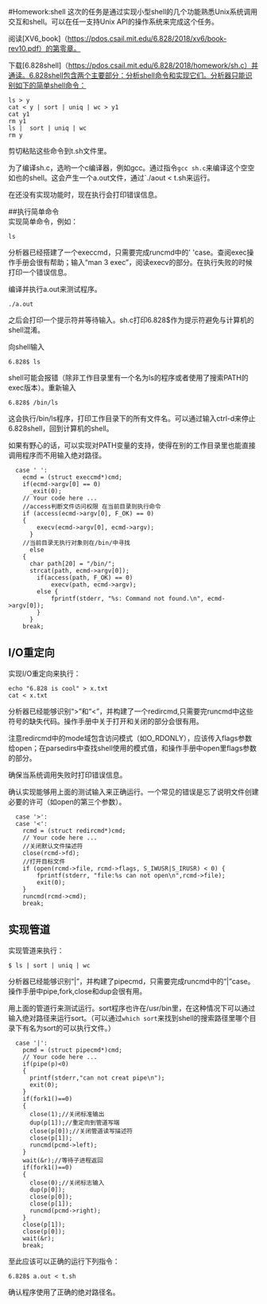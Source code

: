 #Homework:shell
这次的任务是通过实现小型shell的几个功能熟悉Unix系统调用交互和shell。可以在任一支持Unix API的操作系统来完成这个任务。  
  
阅读[XV6_book]（https://pdos.csail.mit.edu/6.828/2018/xv6/book-rev10.pdf）的第零章。    
  
下载[6.828shell]（https://pdos.csail.mit.edu/6.828/2018/homework/sh.c）并通读。6.828shell包含两个主要部分：分析shell命令和实现它们。分析器只能识别如下的简单shell命令：  
```
ls > y
cat < y | sort | uniq | wc > y1
cat y1
rm y1
ls |  sort | uniq | wc
rm y
```
剪切粘贴这些命令到t.sh文件里。  
  
为了编译sh.c，选哟一个c编译器，例如gcc。通过指令`gcc sh.c`来编译这个空空如也的shell。这会产生一个a.out文件，通过`./aout < t.sh来运行。  
  
在还没有实现功能时，现在执行会打印错误信息。  
  
##执行简单命令  
实现简单命令，例如：  
  
`ls`  
  
分析器已经搭建了一个execcmd，只需要完成runcmd中的' 'case。查阅exec操作手册会很有帮助；输入“man 3 exec”，阅读execv的部分。在执行失败的时候打印一个错误信息。  
  
编译并执行a.out来测试程序。  
  
`./a.out`  
  
之后会打印一个提示符并等待输入。sh.c打印6.828$作为提示符避免与计算机的shell混淆。  
  
向shell输入  
  
`6.828$ ls`  
  
shell可能会报错（除非工作目录里有一个名为ls的程序或者使用了搜索PATH的exec版本）。重新输入  
  
`6.828$ /bin/ls`  
  
这会执行/bin/ls程序，打印工作目录下的所有文件名。可以通过输入ctrl-d来停止6.828shell，回到计算机的shell。 
  
如果有野心的话，可以实现对PATH变量的支持，使得在别的工作目录里也能直接调用程序而不用输入绝对路径。 

```
  case ' ':
    ecmd = (struct execcmd*)cmd;
    if(ecmd->argv[0] == 0)
      _exit(0);
    // Your code here ...
    //access判断文件访问权限 在当前目录则执行命令
    if (access(ecmd->argv[0], F_OK) == 0) 
    {
		execv(ecmd->argv[0], ecmd->argv);
	  }
    //当前目录无执行对象则在/bin/中寻找
	  else 
    {
      char path[20] = "/bin/";                
      strcat(path, ecmd->argv[0]);         
        if(access(path, F_OK) == 0)         
            execv(path, ecmd->argv);
        else {                          
            fprintf(stderr, "%s: Command not found.\n", ecmd->argv[0]);       
        }
	  }
    break;
``` 
  
## I/O重定向 
  
实现I/O重定向来执行：  
  
```
echo "6.828 is cool" > x.txt
cat < x.txt
```
  
分析器已经能够识别“>”和“<”，并构建了一个redircmd,只需要完runcmd中这些符号的缺失代码。操作手册中关于打开和关闭的部分会很有用。  
  
注意redircmd中的mode域包含访问模式（如O_RDONLY），应该传入flags参数给open；在parsedirs中查找shell使用的模式值，和操作手册中open里flags参数的部分。  
  
确保当系统调用失败时打印错误信息。  
  
确认实现能够用上面的测试输入来正确运行。一个常见的错误是忘了说明文件创建必要的许可（如open的第三个参数）。  

```
  case '>':
  case '<':
    rcmd = (struct redircmd*)cmd;
    // Your code here ...
    //关闭默认文件描述符
    close(rcmd->fd);
    //打开目标文件
    if (open(rcmd->file, rcmd->flags, S_IWUSR|S_IRUSR) < 0) {
        fprintf(stderr, "file:%s can not open\n",rcmd->file);
        exit(0);
    }
    runcmd(rcmd->cmd);
    break;
```
  
## 实现管道  
  
实现管道来执行：    
  
`$ ls | sort | uniq | wc`  
  
分析器已经能够识别“|”，并构建了pipecmd，只需要完成runcmd中的“|”case。操作手册中pipe,fork,close和dup会很有用。  
  
用上面的管道行来测试运行。sort程序也许在/usr/bin里，在这种情况下可以通过输入绝对路径来运行sort。（可以通过`which sort`来找到shell的搜索路径里哪个目录下有名为sort的可以执行文件。）  

```
  case '|':
    pcmd = (struct pipecmd*)cmd;
    // Your code here ...
    if(pipe(p)<0)
    {
      printf(stderr,"can not creat pipe\n");
      exit(0);
    }
    if(fork1()==0)
    {
      close(1);//关闭标准输出
      dup(p[1]);//重定向到管道写端
      close(p[0]);//关闭管道读写描述符
      close(p[1]);
      runcmd(pcmd->left);
    }
    wait(&r);//等待子进程返回
    if(fork1()==0)
    {
      close(0);//关闭标志输入
      dup(p[0]);
      close(p[0]);
      close(p[1]);
      runcmd(pcmd->right);
    }
    close(p[1]);
    close(p[0]);
    wait(&r);
    break;
```
  
至此应该可以正确的运行下列指令：  
  
`6.828$ a.out < t.sh`  
  
确认程序使用了正确的绝对路径名。  
  
